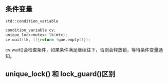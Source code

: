 ## 条件变量

`std::condition_variable`

```cpp
condition_variable cv;
unique_lock<mutex> lk(mtx);
cv.wait(lk, []{return !que.empty()});
```

cv.wait()会检查条件，如果条件满足继续往下，否则会释放锁，等待条件变量通知。

## unique_lock() 和 lock_guard()区别